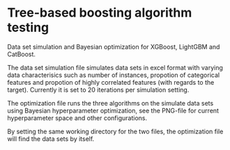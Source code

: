 # Tree-based boosting algorithm testing
Data set simulation and Bayesian optimization for XGBoost, LightGBM and CatBoost.

The data set simulation file simulates data sets in excel format with varying data characterisics such as number of instances, propotion of categorical features and 
propotion of highly correlated features (with regards to the target). Currently it is set to 20 iterations per simulation setting. 

The optimization file runs the three algorithms on the simulate data sets using Bayesian hyperparameter optimization, see the PNG-file for current hyperparameter space
and other configurations. 

By setting the same working directory for the two files, the optimization file will find the data sets by itself. 
